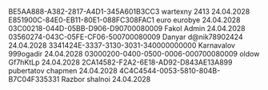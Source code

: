BE5AA888-A382-2817-A4D1-345A601B3CC3 wartexny 2413 24.04.2028
E851900C-84E0-EB11-80E1-088FC308FAC1 euro eurobye 24.04.2028
03C00218-044D-05BB-D906-D90700080009 Fakol Admin 24.04.2028
03560274-043C-05FE-CF06-500700080009 Danyar d@nik78902424 24.04.2028
3341424E-3337-3130-3031-340000000000 Karnavalov 999ogadir 24.04.2028
03000200-0400-0500-0006-000700080009 oldow Gf7hKtLp 24.04.2028
2CA14582-F2A2-6E18-AD92-D843AE13A899 pubertatov chapmen 24.04.2028
4C4C4544-0053-5810-804B-B7C04F335331 Razbor shalnoi 24.04.2028
